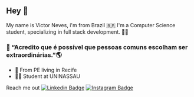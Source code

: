 ## Hey 🖖

My name is Victor Neves, i'm from Brazil 🇧🇷 I'm a Computer Science student, specializing in full stack development. 👨‍💻

### 🧐 “Acredito que é possível que pessoas comuns escolham ser extraordinárias.”🌎

- 📍 From PE living in Recife 
- 👨‍💻 Student at UNINASSAU 

Reach me out 
[![Linkedin Badge](https://img.shields.io/badge/-LinkedIn-blue?style=flat-square&logo=Linkedin&logoColor=white&link=https://www.linkedin.com/in/isadora-rodrigues-stangarlin-48402b141/)](https://www.linkedin.com/in/victor-neves-7b25341b9/)
[![Instagram Badge](https://img.shields.io/badge/-Instagram-violet?style=flat-square&logo=Instagram&logoColor=white&link=https://www.instagram.com/papodedev/)](https://www.instagram.com/victor.neves___/) 



